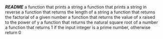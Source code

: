 ***README***
a function that prints a string
a function that prints a string in reverse
a function that returns the length of a string
a function that returns the factorial of a given number
a function that returns the value of x raised to the power of y
a function that returns the natural square root of a number
a function that returns 1 if the input integer is a prime number, otherwise return 0

